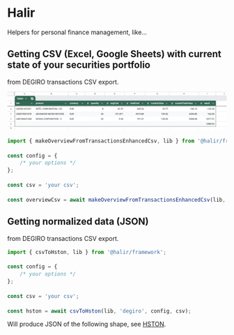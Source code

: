 # Halir

Helpers for personal finance management, like...

## Getting CSV (Excel, Google Sheets) with current state of your securities portfolio

from DEGIRO transactions CSV export.

![Example os securities portfolio table](docs/overview-table-example.png)

```javascript
import { makeOverviewFromTransactionsEnhancedCsv, lib } from '@halir/framework';

const config = {
	/* your options */
};

const csv = 'your csv';

const overviewCsv = await makeOverviewFromTransactionsEnhancedCsv(lib, 'degiro', config, csv);
```

## Getting normalized data (JSON)

from DEGIRO transactions CSV export.

```javascript
import { csvToHston, lib } from '@halir/framework';

const config = {
	/* your options */
};

const csv = 'your csv';

const hston = await csvToHston(lib, 'degiro', config, csv);
```

Will produce JSON of the following shape, see [HSTON](src/main/types.js#L90).
